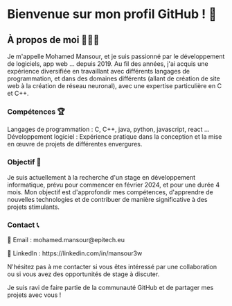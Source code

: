 <h1>Bienvenue sur mon profil GitHub ! 🌟</h1>

<h2>À propos de moi 👨🏽‍💻</h2>
Je m'appelle Mohamed Mansour, et je suis passionné par le développement de logiciels, app web ... depuis 2019. Au fil des années, j'ai acquis une expérience diversifiée en travaillant avec différents langages de programmation, et dans des domaines différents (allant de création de site web à la création de réseau neuronal), avec une expertise particulière en C et C++.

<h3>Compétences 🏆</h3>
Langages de programmation : C, C++, java, python, javascript, react ...
Développement logiciel : Expérience pratique dans la conception et la mise en œuvre de projets de différentes envergures.

<h3>Objectif 🎯</h3>
Je suis actuellement à la recherche d'un stage en développement informatique, prévu pour commencer en février 2024, et pour une durée 4 mois. Mon objectif est d'approfondir mes compétences, d'apprendre de nouvelles technologies et de contribuer de manière significative à des projets stimulants.

<h3>Contact 📞</h3>
<p>📧 Email : mohamed.mansour@epitech.eu</p>
<p>📱 LinkedIn : https://linkedin.com/in/mansour3w</p>
N'hésitez pas à me contacter si vous êtes intéressé par une collaboration ou si vous avez des opportunités de stage à discuter.

Je suis ravi de faire partie de la communauté GitHub et de partager mes projets avec vous !

<!--
**MomoMarignane/MomoMarignane** is a ✨ _special_ ✨ repository because its `README.md` (this file) appears on your GitHub profile.

Here are some ideas to get you started:

- 🔭 I’m currently working on ...
- 🌱 I’m currently learning ...
- 👯 I’m looking to collaborate on ...
- 🤔 I’m looking for help with ...
- 💬 Ask me about ...
- 📫 How to reach me: ...
- 😄 Pronouns: ...
- ⚡ Fun fact: ...
-->
